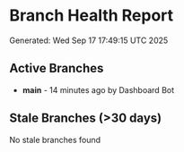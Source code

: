 # Branch Health Report
Generated: Wed Sep 17 17:49:15 UTC 2025

## Active Branches
- **main** - 14 minutes ago by Dashboard Bot

## Stale Branches (>30 days)
No stale branches found
